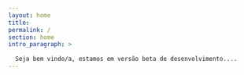 ```yaml
---
layout: home
title: 
permalink: /
section: home
intro_paragraph: >
  
  Seja bem vindo/a, estamos em versão beta de desenvolvimento....
---
```





